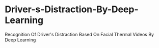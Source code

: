 # Driver-s-Distraction-By-Deep-Learning
Recognition Of Driver's Distraction Based On Facial Thermal Videos By Deep Learning 
